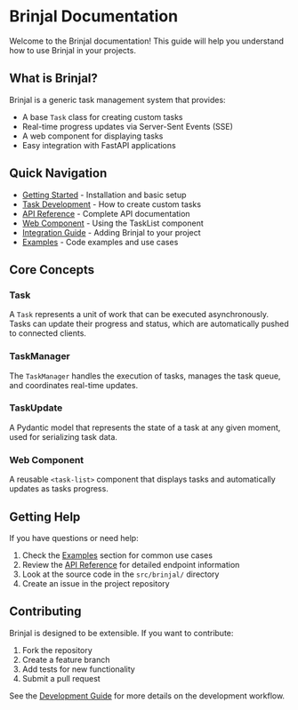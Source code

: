 # Brinjal Documentation

Welcome to the Brinjal documentation! This guide will help you understand how to use Brinjal in your projects.

## What is Brinjal?

Brinjal is a generic task management system that provides:

- A base `Task` class for creating custom tasks
- Real-time progress updates via Server-Sent Events (SSE)
- A web component for displaying tasks
- Easy integration with FastAPI applications

## Quick Navigation

- [Getting Started](./getting-started.md) - Installation and basic setup
- [Task Development](./task-development.md) - How to create custom tasks
- [API Reference](./api-reference.md) - Complete API documentation
- [Web Component](./web-component.md) - Using the TaskList component
- [Integration Guide](./integration.md) - Adding Brinjal to your project
- [Examples](./examples.md) - Code examples and use cases

## Core Concepts

### Task
A `Task` represents a unit of work that can be executed asynchronously. Tasks can update their progress and status, which are automatically pushed to connected clients.

### TaskManager
The `TaskManager` handles the execution of tasks, manages the task queue, and coordinates real-time updates.

### TaskUpdate
A Pydantic model that represents the state of a task at any given moment, used for serializing task data.

### Web Component
A reusable `<task-list>` component that displays tasks and automatically updates as tasks progress.

## Getting Help

If you have questions or need help:

1. Check the [Examples](./examples.md) section for common use cases
2. Review the [API Reference](./api-reference.md) for detailed endpoint information
3. Look at the source code in the `src/brinjal/` directory
4. Create an issue in the project repository

## Contributing

Brinjal is designed to be extensible. If you want to contribute:

1. Fork the repository
2. Create a feature branch
3. Add tests for new functionality
4. Submit a pull request

See the [Development Guide](./development.md) for more details on the development workflow.
